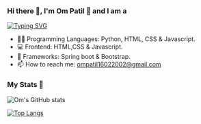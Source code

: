 

<h3> Hi there 👋, I'm Om Patil 🤵‍ and  I am a </h3>

[![Typing SVG](https://readme-typing-svg.demolab.com?font=Fira+Code&duration=2500&pause=1000&color=18F7DE&random=false&width=435&lines=ML+Engineer;Data+Scientist;Python+Developer)](https://git.io/typing-svg)

- 👨‍💻 Programming Languages:  Python, HTML, CSS & Javascript. 
- 💻 Frontend: HTML,CSS & Javascript.
- 🦄 Frameworks: Spring boot & Bootstrap.
- 📫 How to reach me: ompatil16022002@gmail.com

<h3>My Stats 💯</h3>

![Om's GitHub stats](https://github-readme-stats.vercel.app/api?username=9OmP&show_icons=true&theme=radical)

[![Top Langs](https://github-readme-stats.vercel.app/api/top-langs/?username=9OmP&layout=compact&theme=radical)](https://github.com/anuraghazra/github-readme-stats)

